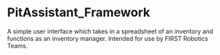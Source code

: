 # PitAssistant_Framework
A simple user interface which takes in a spreadsheet of an inventory and functions as an inventory manager. Intended for use by FIRST Robotics Teams.

